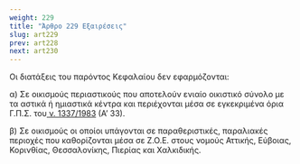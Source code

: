 ```yaml
---
weight: 229
title: "Άρθρο 229 Εξαιρέσεις"
slug: art229
prev: art228
next: art230
---
```


Οι διατάξεις του παρόντος Κεφαλαίου δεν εφαρμόζονται:

α) Σε οικισμούς περιαστικούς που αποτελούν ενιαίο οικιστικό σύνολο με τα αστικά ή ημιαστικά κέντρα και περιέχονται μέσα σε εγκεκριμένα όρια Γ.Π.Σ. του<a href="https://ia37rg02wpsa01.blob.core.windows.net/fek/01/1983/19830100033.pdf" title="Δείτε το Σχετικό"> ν. 1337/1983</a> (Α’ 33).

β) Σε οικισμούς οι οποίοι υπάγονται σε παραθεριστικές, παραλιακές περιοχές που καθορίζονται μέσα σε Ζ.Ο.Ε. στους νομούς Αττικής, Εύβοιας, Κορινθίας, Θεσσαλονίκης, Πιερίας και Χαλκιδικής.


